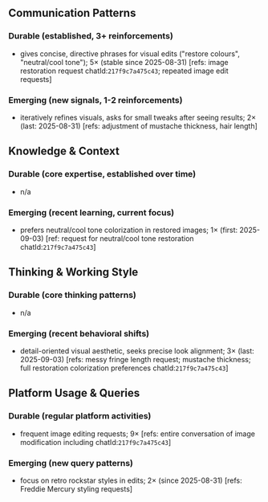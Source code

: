 ## Communication Patterns
### Durable (established, 3+ reinforcements)
- gives concise, directive phrases for visual edits ("restore colours", "neutral/cool tone"); 5× (stable since 2025-08-31) [refs: image restoration request chatId:`217f9c7a475c43`; repeated image edit requests]

### Emerging (new signals, 1-2 reinforcements)
- iteratively refines visuals, asks for small tweaks after seeing results; 2× (last: 2025-08-31) [refs: adjustment of mustache thickness, hair length]

## Knowledge & Context
### Durable (core expertise, established over time)
- n/a

### Emerging (recent learning, current focus)
- prefers neutral/cool tone colorization in restored images; 1× (first: 2025-09-03) [ref: request for neutral/cool tone restoration chatId:`217f9c7a475c43`]

## Thinking & Working Style
### Durable (core thinking patterns)
- n/a

### Emerging (recent behavioral shifts)
- detail-oriented visual aesthetic, seeks precise look alignment; 3× (last: 2025-09-03) [refs: messy fringe length request; mustache thickness; full restoration colorization preferences chatId:`217f9c7a475c43`]

## Platform Usage & Queries
### Durable (regular platform activities)
- frequent image editing requests; 9× [refs: entire conversation of image modification including chatId:`217f9c7a475c43`]

### Emerging (new query patterns)
- focus on retro rockstar styles in edits; 2× (since 2025-08-31) [refs: Freddie Mercury styling requests]